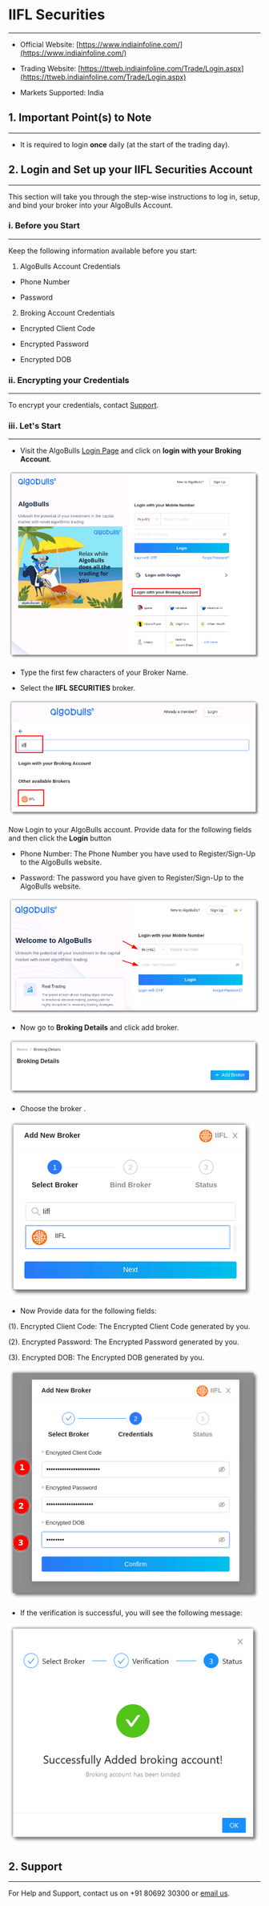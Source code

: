 # IIFL Securities
---

* Official Website: [https://www.indiainfoline.com/](https://www.indiainfoline.com/)

* Trading Website: [https://ttweb.indiainfoline.com/Trade/Login.aspx](https://ttweb.indiainfoline.com/Trade/Login.aspx)

* Markets Supported: India

## 1. Important Point(s) to Note
---
* It is required to login **once** daily (at the start of the trading day).

## 2. Login and Set up your IIFL Securities Account 
---
This section will take you through the step-wise instructions to log in, setup, and bind your broker into your AlgoBulls Account.

### i. Before you Start
---
Keep the following information available before you start:

1) AlgoBulls Account Credentials

* Phone Number

* Password

2) Broking Account Credentials

* Encrypted Client Code

* Encrypted Password

* Encrypted DOB

### ii. Encrypting your Credentials
---
To encrypt your credentials, contact [Support](#support).

### iii. Let's Start
---
* Visit the AlgoBulls [Login Page](https://app.algobulls.com/user/login) and click on **login with your Broking Account**.

[ ![IIFL](imgs/algo_home.png "Click to Enlarge or Ctrl+Click to open in a new Tab") ](imgs/algo_home.png)

* Type the first few characters of your Broker Name.

* Select the **IIFL SECURITIES** broker.

[ ![IIFL](imgs/iifl/iifl_login.png "Click to Enlarge or Ctrl+Click to open in a new Tab") ](imgs/iifl/iifl_login.png)

Now Login to your AlgoBulls account. Provide data for the following fields and then click the **Login** button

* Phone Number: The Phone Number you have used to Register/Sign-Up to the AlgoBulls website.

* Password: The password you have given to Register/Sign-Up to the AlgoBulls website.

[ ![IIFL](imgs/sign-in-2.png "Click to Enlarge or Ctrl+Click to open in a new Tab") ](imgs/sign-in-2.png)

* Now go to **Broking Details** and click add broker.

[ ![IIFL](imgs/brokingdetails.png "Click to Enlarge or Ctrl+Click to open in a new Tab") ](imgs/brokingdetails.png)

* Choose the broker .

[ ![Acagarwal](imgs/iifl/iifl_selectbroker.png "Click to Enlarge or Ctrl+Click to open in a new Tab") ](imgs/iifl/iifl_selectbroker.png)

* Now Provide data for the following fields:

(1). Encrypted Client Code: The Encrypted Client Code generated by you.

(2). Encrypted Password: The Encrypted Password generated by you.

(3). Encrypted DOB: The Encrypted DOB generated by you.

[ ![IIFL](imgs/iifl/iifl_credentials.png "Click to Enlarge or Ctrl+Click to open in a new Tab") ](imgs/iifl/iifl_credentials.png)

* If the verification is successful, you will see the following message:

[ ![IIFL](imgs/success_login.png "Click to Enlarge or Ctrl+Click to open in a new Tab") ](imgs/success_login.png)

## 2. Support
---
For Help and Support, contact us on +91 80692 30300 or [email us](mailto:support@algobulls.com).
